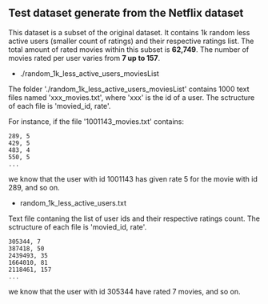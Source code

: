 ## Test dataset generate from the Netflix dataset

This dataset is a subset of the original dataset. It contains 1k random less active 
users (smaller count of ratings) and their respective ratings list. The total amount
of rated movies within this subset is **62,749**. The number of movies rated per user
varies from **7 up to 157**.

- ./random_1k_less_active_users_moviesList

The folder './random_1k_less_active_users_moviesList' contains 1000 text files
named 'xxx_movies.txt', where 'xxx' is the id of a user. The sctructure of each file
is 'movied_id, rate'.

For instance, if the file '1001143_movies.txt' contains:
```
289, 5
429, 5
483, 4
550, 5
...
```

we know that the user  with id 1001143 has given rate 5 for the movie with id 289, and so on.

- random_1k_less_active_users.txt

Text file contaning the list of user ids and their respective ratings count. The sctructure 
of each file is 'movied_id, rate'.
```
305344, 7
387418, 50
2439493, 35
1664010, 81
2118461, 157
...
```
we know that the user  with id 305344 have rated 7 movies, and so on.




